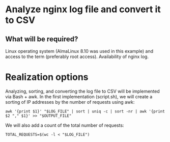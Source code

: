 # Analyze nginx log file and convert it to CSV

## What will be required?
Linux operating system (AlmaLinux 8.10 was used in this example) and access to the term (preferably root access).
Availability of nginx log.

# Realization options
Analyzing, sorting, and converting the log file to CSV will be implemented via Bash + awk.
In the first implementation (script.sh), we will create a sorting of IP addresses by the number of requests using awk:
```
awk '{print $1}' "$LOG_FILE" | sort | uniq -c | sort -nr | awk '{print $2 "," $1}' >> "$OUTPUT_FILE"
```
We will also add a count of the total number of requests:
```
TOTAL_REQUESTS=$(wc -l < "$LOG_FILE")
```
